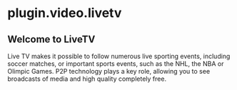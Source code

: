 # plugin.video.livetv
Welcome to LiveTV
-
Live TV makes it possible to follow numerous live sporting events, including soccer matches, or important sports events, such as the NHL, the NBA or Olimpic Games. P2P technology plays a key role, allowing you to see broadcasts of media and high quality completely free.
